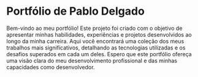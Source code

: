 # Portfólio de Pablo Delgado

Bem-vindo ao meu portfólio! Este projeto foi criado com o objetivo de apresentar minhas habilidades, experiências e projetos desenvolvidos ao longo da minha carreira. Aqui você encontrará uma coleção dos meus trabalhos mais significativos, detalhando as tecnologias utilizadas e os desafios superados em cada um deles. Espero que este portfólio ofereça uma visão clara do meu desenvolvimento profissional e das minhas capacidades como desenvolvedor.
